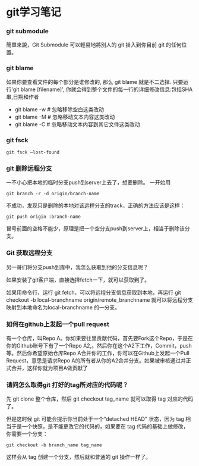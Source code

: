 git学习笔记
=========

### git submodule

簡單來說，Git Submodule 可以輕易地將別人的 git 掛入到你目前 git 的任何位置。

### git blame

如果你要查看文件的每个部分是谁修改的, 那么 git blame 就是不二选择. 只要运行'git blame [filename]', 你就会得到整个文件的每一行的详细修改信息:包括SHA串,日期和作者

* git blame -w # 忽略移除空白这类改动
* git blame -M # 忽略移动文本内容这类改动
* git blame -C # 忽略移动文本内容到其它文件这类改动

### git fsck

    git fsck –lost-found

### git 删除远程分支

一不小心把本地的临时分支push到server上去了，想要删除。
一开始用

    git branch -r -d origin/branch-name

不成功，发现只是删除的本地对该远程分支的track，正确的方法应该是这样：

    git push origin :branch-name

冒号前面的空格不能少，原理是把一个空分支push到server上，相当于删除该分支。

### Git 获取远程分支

另一哥们将分支push到库中，我怎么获取到他的分支信息呢？

如果安装了git客户端，直接选择fetch一下，就可以获取到了。

如果用命令行，运行 git fetch，可以将远程分支信息获取到本地，再运行 git checkout -b local-branchname origin/remote_branchname  就可以将远程分支映射到本地命名为local-branchname  的一分支。 

### 如何在github上发起一个pull request

有一个仓库，叫Repo A。你如果要往里贡献代码，首先要Fork这个Repo，于是在你的Github账号下有了一个Repo A2,。然后你在这个A2下工作，Commit，push等。然后你希望原始仓库Repo A合并你的工作，你可以在Github上发起一个Pull Request，意思是请求Repo A的所有者从你的A2合并分支。如果被审核通过并正式合并，这样你就为项目A做贡献了

### 请问怎么取得git 打好的tag所对应的代码呢？

先 git clone 整个仓库，然后 git checkout tag_name 就可以取得 tag 对应的代码了。

但是这时候 git 可能会提示你当前处于一个“detached HEAD" 状态，因为 tag 相当于是一个快照，是不能更改它的代码的，如果要在 tag 代码的基础上做修改，你需要一个分支：

    git checkout -b branch_name tag_name

这样会从 tag 创建一个分支，然后就和普通的 git 操作一样了。
